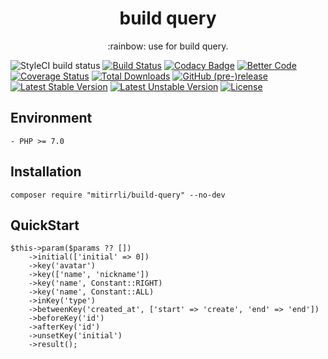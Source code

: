 <h1 align="center"> build query </h1>
<p align="center">:rainbow: use for build query.</p>

![StyleCI build status](https://github.styleci.io/repos/300122166/shield) 
[![Build Status](https://travis-ci.org/Mitirrli/build-query.svg?branch=master)](https://travis-ci.org/Mitirrli/build-query)
[![Codacy Badge](https://api.codacy.com/project/badge/Grade/0a4fbf4b819b4817a42976e452cef04b)](https://app.codacy.com/gh/Mitirrli/build-query?utm_source=github.com&utm_medium=referral&utm_content=Mitirrli/build-query&utm_campaign=Badge_Grade)
[![Better Code](https://bettercodehub.com/edge/badge/Mitirrli/build-query?branch=master)](https://bettercodehub.com/)
[![Coverage Status](https://coveralls.io/repos/github/Mitirrli/build-query/badge.svg?branch=master)](https://coveralls.io/github/Mitirrli/build-query?branch=master)
[![Total Downloads](https://poser.pugx.org/mitirrli/build-query/downloads)](https://packagist.org/packages/mitirrli/build-query)
[![GitHub (pre-)release](https://img.shields.io/github/release/mitirrli/build-query/all.svg)](https://github.com/mitirrli/build-query)
[![Latest Stable Version](https://poser.pugx.org/mitirrli/build-query/v/stable)](https://packagist.org/packages/mitirrli/build-query)
[![Latest Unstable Version](https://poser.pugx.org/mitirrli/build-query/v/unstable)](https://packagist.org/packages/mitirrli/build-query)
<a href="https://packagist.org/packages/mitirrli/build-query"><img src="https://poser.pugx.org/mitirrli/build-query/license" alt="License"></a>

## Environment

    - PHP >= 7.0

## Installation

```shell script
composer require "mitirrli/build-query" --no-dev
```

## QuickStart
```
$this->param($params ?? [])
    ->initial(['initial' => 0])
    ->key('avatar')
    ->key(['name', 'nickname'])
    ->key('name', Constant::RIGHT)
    ->key('name', Constant::ALL)
    ->inKey('type')
    ->betweenKey('created_at', ['start' => 'create', 'end' => 'end'])
    ->beforeKey('id')
    ->afterKey('id')
    ->unsetKey('initial')
    ->result();
```  
